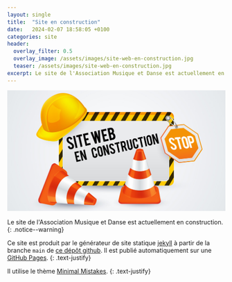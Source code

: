 ```yaml
---
layout: single
title:  "Site en construction"
date:   2024-02-07 18:58:05 +0100
categories: site
header:
  overlay_filter: 0.5
  overlay_image: /assets/images/site-web-en-construction.jpg
  teaser: /assets/images/site-web-en-construction.jpg
excerpt: Le site de l'Association Musique et Danse est actuellement en construction.
---
```


![alt](/assets/images/site-web-en-construction.jpg)

Le site de l'Association Musique et Danse est actuellement en construction.
{: .notice--warning}

Ce site est produit par le générateur de site statique [jekyll](https://jekyllrb.com/) à partir de la branche `main` de [ce dépôt github](https://github.com/amd-pontsaintmartin/amd-pontsaintmartin.github.io). 
Il est publié automatiquement sur une [GitHub Pages](https://pages.github.com/).
{: .text-justify}

Il utilise le thème [Minimal Mistakes](https://mmistakes.github.io/minimal-mistakes/).
{: .text-justify}

